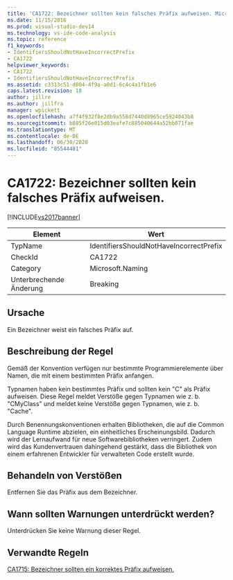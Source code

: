 ```yaml
---
title: 'CA1722: Bezeichner sollten kein falsches Präfix aufweisen. Microsoft-Dokumentation'
ms.date: 11/15/2016
ms.prod: visual-studio-dev14
ms.technology: vs-ide-code-analysis
ms.topic: reference
f1_keywords:
- IdentifiersShouldNotHaveIncorrectPrefix
- CA1722
helpviewer_keywords:
- CA1722
- IdentifiersShouldNotHaveIncorrectPrefix
ms.assetid: c3313c51-d004-4f9a-a0d1-6c4c4a1fb1e6
caps.latest.revision: 18
author: jillre
ms.author: jillfra
manager: wpickett
ms.openlocfilehash: a7f4f932f8e2db9a558d7440d8965ce5924043b8
ms.sourcegitcommit: b885f26e015d03eafe7c885040644a52bb071fae
ms.translationtype: MT
ms.contentlocale: de-DE
ms.lasthandoff: 06/30/2020
ms.locfileid: "85544481"
---
```

# <a name="ca1722-identifiers-should-not-have-incorrect-prefix"></a>CA1722: Bezeichner sollten kein falsches Präfix aufweisen.
[!INCLUDE[vs2017banner](../includes/vs2017banner.md)]

|Element|Wert|
|-|-|
|TypName|IdentifiersShouldNotHaveIncorrectPrefix|
|CheckId|CA1722|
|Category|Microsoft.Naming|
|Unterbrechende Änderung|Breaking|

## <a name="cause"></a>Ursache
 Ein Bezeichner weist ein falsches Präfix auf.

## <a name="rule-description"></a>Beschreibung der Regel
 Gemäß der Konvention verfügen nur bestimmte Programmierelemente über Namen, die mit einem bestimmten Präfix anfangen.

 Typnamen haben kein bestimmtes Präfix und sollten kein "C" als Präfix aufweisen. Diese Regel meldet Verstöße gegen Typnamen wie z. b. "CMyClass" und meldet keine Verstöße gegen Typnamen, wie z. b. "Cache".

 Durch Benennungskonventionen erhalten Bibliotheken, die auf die Common Language Runtime abzielen, ein einheitliches Erscheinungsbild. Dadurch wird der Lernaufwand für neue Softwarebibliotheken verringert. Zudem wird das Kundenvertrauen dahingehend gestärkt, dass die Bibliothek von einem erfahrenen Entwickler für verwalteten Code erstellt wurde.

## <a name="how-to-fix-violations"></a>Behandeln von Verstößen
 Entfernen Sie das Präfix aus dem Bezeichner.

## <a name="when-to-suppress-warnings"></a>Wann sollten Warnungen unterdrückt werden?
 Unterdrücken Sie keine Warnung dieser Regel.

## <a name="related-rules"></a>Verwandte Regeln
 [CA1715: Bezeichner sollten ein korrektes Präfix aufweisen.](../code-quality/ca1715-identifiers-should-have-correct-prefix.md)
